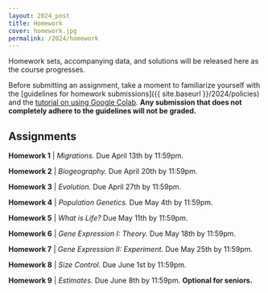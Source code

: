 ```yaml
---
layout: 2024_post
title: Homework
cover: homework.jpg
permalink: /2024/homework
---
```


Homework sets, accompanying data, and solutions will be released here as the course progresses.

Before submitting an assignment, take a moment to familiarize yourself with the [guidelines for homework submissions]({{ site.baseurl }}/2024/policies) and the [tutorial on using Google Colab](https://colab.research.google.com/drive/1fq_HaiuYb1L18uGcoA3eGs6taiUafR-6?usp=sharing). **Any submission that does not completely adhere to the guidelines will not be graded.**
 
## Assignments

**Homework 1** \| *Migrations.* Due April 13th by 11:59pm.

**Homework 2** \| *Biogeography.* Due April 20th by 11:59pm.

**Homework 3** \| *Evolution.* Due April 27th by 11:59pm.

**Homework 4** \| *Population Genetics.* Due May 4th by 11:59pm. 

**Homework 5** \| *What is Life?* Due May 11th by 11:59pm.

**Homework 6** \| *Gene Expression I: Theory.* Due May 18th by 11:59pm.

**Homework 7** \| *Gene Expression II: Experiment.* Due May 25th by 11:59pm.

**Homework 8** \| *Size Control.* Due June 1st by 11:59pm.

**Homework 9** \| *Estimates.* Due June 8th by 11:59pm. **Optional for seniors.** 